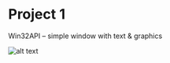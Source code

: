 # Project 1 

Win32API – simple window with text & graphics

![alt text](http://i.imgur.com/OCDLC3I.png)

